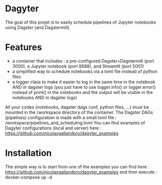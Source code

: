 # Dagyter
The goal of this projet is to easily schedule pipelines of Jupyter notebooks using Dagster (and Dagstermill).  


# Features
- a container that includes : a pre-configured Dagster+Dagstermill (port 3000), a Jupyter notebook (port 8888), and Streamlit (port 5001)
- a simplified way to schedule notebooks via a toml file instead of python files 
- a logger class to make it easier to log in the same time in the notebook AND in dagster logs (you just have to use logger.info() or logger.error() instead of print() in the notebooks and the output will be visible in the notebooks AND in dagster logs)

All your codes (notebooks, dagster dags conf, python files, ...) must be mounted in the /workspace directory of the container.
The Dagster DAGs (pipelines) configuration is made with a small toml file : /workspace/pipelines_and_scheduling.toml
You can find examples of Dagyter configurations (local and server) here : https://github.com/nicolasgallandpro/dagyter_examples

# Installation
The simple way is to start from one of the examples you can find here :  https://github.com/nicolasgallandpro/dagyter_examples
and then execute : docker-compose up -d 


